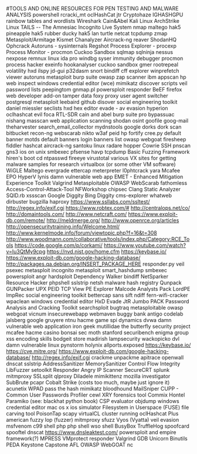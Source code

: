 #TOOLS AND ONLINE RESOURCES FOR PEN TESTING AND MALWARE ANALYSIS
powershell
rcracki_mt
oclHashCat
jtr
Cryptohaze
IGHASHGPU
rainbow tables and wordlists
Wireshark
Cain&Abel
Kali Linux
ArchStrike Linux
TAILS -- The Amnesiac Incognito Live System
nmap
maltego
hak5 pineapple
hak5 rubber ducky
hak5 lan turtle
netcat
tcpdump
zmap
Metasploit/Armitage
Kismet
Chanalyzer
Aircrack-ng
reaver
ShodanHQ
Ophcrack
Autoruns - sysinternals
Regshot
Process Explorer - procexp
Process Monitor - procmon
Cuckoo Sandbox
sqlmap
sqlninja
nessus
nexpose
remnux linux
ida pro
windbg
syser
immunity debugger
procmon
process hacker
exeinfo
hookanalyser
cuckoo sandbox
gmer
rootrepeal
volatility
hxd
ilspy
jd-gui
p32dasm
snort
bindiff
cff explorer
winprefetch viewer
autoruns
metasploit
burp suite
owasp zap scanner
ibm appscan
hp web inspect
windows credential editor (wce)
mimikatz
discover scripts
veil
password lists
peepingtom
gnmap.pl
powersploit
responder
BeEF
firefox web developer add-on
tamper data
foxy proxy
user agent switcher
postgresql
metasploit
leebaird github disover 
social engineering toolkit
daniel miessler seclists
hxd hex editor
evade - av evasion
hyperion
oclhashcat
evil foca
RTL-SDR
cain and abel
burp suite pro
bypassuac
nishang
masscan
web application scanning
shodan
osint
goofile
goog-mail
theharvester
search_email_collector
mydnstools
google dorks
dork scan
bitbucket recon-ng
webscarab
nikto
w3af
peid
hp fortify
cree.py
default banner motds
default banners
login banners list
owasp webgoat
firesheep
fiddler
hashcat
aircrack-ng
santoku linux
radare
hopper
Cowrie SSH
pnscan
gns3
ios on unix
smbexec
pfsense
havp
tcpdump
Basic Fuzzing Framework
hiren's boot cd
ntpasswd
fireeye
virustotal
various VX sites for getting malware samples for research
virtualbox (or some other VM software)
WiGLE
Maltego
evergrade
ettercap
meterpreter
l0phtcrack
yara
Mcafee EPO
HyperV
lynis
damn vulnerable web app
EMET - Enhanced Mitigation Experience Toolkit
Valgrind
Metasploitable
OWASP WebScarab
fathomless
Access-Control-Attack-Tool
NFWorkshop
chipsec
Clang Static Analyzer
SQID.rb
xssscan
Google Diggity
Bing Diggity
cms-explorer
whatweb
dirbuster
bugzilla
haproxy
https://www.ssllabs.com/ssltest/
http://regex.info/exif.cgi
https://www.robtex.com/#
http://centralops.net/co/
http://domaintools.com/
http://www.netcraft.com/
https://www.exploit-db.com/remote/
http://meldmerge.org/
http://www.openrce.org/articles
http://opensecuritytraining.info/Welcome.html/
http://www.kernelmode.info/forum/viewtopic.php?f=16&t=308
http://www.woodmann.com/collaborative/tools/index.php/Category:RCE_Tools
https://code.google.com/p/corkami/
https://www.youtube.com/watch?v=Iu3QtMy9cpg
https://nvd.nist.gov/home.cfm
https://keybase.io/
https://www.exploit-db.com/google-hacking-database/
http://packages.qa.debian.org/INSERT_PACKAGE_HERE
responder.py
veil
psexec
metasploit incognito
metasploit smart_hashdump
smbexec
powersploit
angr
hardsploit
Dependency Walker
bindiff
NetSparker
Resource Hacker
phpshell
sslstrip
netsh
malware hash registry
Qunpack
GUNPacker
UPX
PEID
TCP View
PE Explorer
Malcode Analysts Pack
LordPE
ImpRec
social engineering toolkit
bettercap
sans sift
ndiff
fern-wifi-cracker
wpaclean
windows credential editor
HxD
Evade
JtR Jumbo
PACK Password Analysis and Cracking Toolkit
searchsploit
bugtraq
metasploitable
owasp webgoat
vicnum
insecurewebapp
webmaven
buggy bank
antigo codelab
jalsberg
google gruyere
ntnu hacme game
spi dynamics
dvwa damn vulnerable web application
iron geek mutillidae
the butterfly security project
mcafee hacme casino
bonsai sec moth
stanford securibench
enigma group
xss encoding skills
bodgeit store
madirish lampsecurity
wackopicko
dvl damn vulnerable linux
pynstorm holynix
allports.exposed
https://keybase.io/
https://cve.mitre.org/
https://www.exploit-db.com/google-hacking-database/
http://regex.info/exif.cgi
crackme
unpackme
apitrace
openwall
dnscat
sslstrip
AddressSanitizer
MemorySanitizer
Control Flow Integrity
LibFuzzer
setoolkit
Responder
Angry IP Scanner
SecureCRT
splunk
mitmproxy
SSLsplit
qlproxy
Diladele
mimikittenz
mozilla investigator
SubBrute
pcapr
Cobalt Strike (costs too much, maybe just ignore it)
acunetix
WPAD
pass the hash
mimikatz
bloodhound
MailSniper
CUPP - Common User Passwords Profiler
cewl
XRY forensics tool
Commix
Hontel
Paramiko (see: blackhat python book)
CSP evaluator
objdump
windows credential editor
mac os x ios simulator
Filesystem in Userspace (FUSE)
file carving tool
PoisonTap
scapy
virtualCL cluster running oclHashcat Plus
american fuzzy lop (fuzzer)
mitmproxy
sfuzz
Vyos (Vyatta)
veil evasion
msfvenom
c99 shell php
php shell
wso shell
BusyBox
TruffleHog
spoofcard
spooftel
dnscat
https://www.dnsleaktest.com/
powersploit and empire framework(?)
MPRESS
VMprotect
responder
Valgrind
GDB
Unicorn
Binutils
PEDA
Keystone
Capstone
AFL
OWASP WebGOAT
nc
